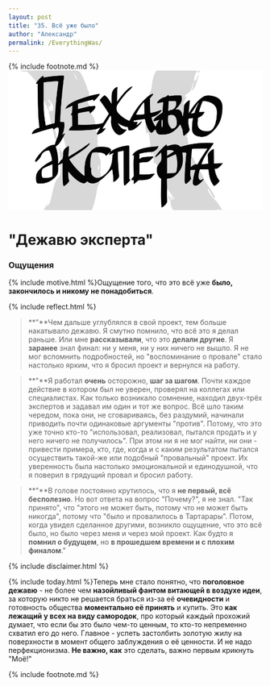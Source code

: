 ```yaml
---
layout: post
title: "35. Всё уже было"
author: "Александр"
permalink: /EverythingWas/
---
```

{% include footnote.md %}
!["Чудятся грабли"](/_img/35.svg)
# "Дежавю эксперта"

### Ощущения
{% include motive.html %}Ощущение того, что это всё уже **было, закончилось и никому не понадобиться**.

{% include reflect.html %}
>**"**Чем дальше углублялся в свой проект, тем больше накатывало дежавю. Я смутно помнило, что всё это я делал раньше. Или мне **рассказывали**, что это **делали другие**. Я **заранее** знал  финал: ни у меня, ни у них ничего не вышло. Я не мог вспомнить подробностей, но "воспоминание о провале" стало настолько ярким, что я бросил проект и вернулся на работу.

>**"**Я работал **очень** осторожно, **шаг за шагом**. Почти каждое действие в котором был не уверен, проверял на коллегах или специалистах. Как только возникало сомнение, находил двух-трёх экспертов и задавал им один и тот же вопрос. Всё шло таким чередом, пока они, не сговариваясь, без раздумий, начинали приводить почти одинаковые аргументы "против". Потому, что это уже точно кто-то "использовал, реализовал, пытался продать и у него ничего не получилось". При этом ни я не мог найти, ни они - привести примера, кто, где, когда и с каким результатом пытался осуществить такой-же или подобный "провальный" проект. Их уверенность была настолько эмоциональной и единодушной, что я поверил в грядущий провал и бросил работу.

>**"**В голове постоянно крутилось, что я **не первый, всё бесполезно**. Но вот ответа на вопрос "Почему?", я не знал. "Так принято", что "этого не может быть, потому что не может быть никогда", потому что "было и провалилось в Тартарары". Потом, когда увидел сделанное другими, возникло ощущение, что это всё было, но было через меня и через мой проект. Как будто я **помнил о будущем**, но **в прошедшем времени и с плохим финалом**."

{% include disclaimer.html %}

{% include today.html %}Теперь мне стало понятно, что **поголовное дежавю** - не более чем **назойливый фантом витающей в воздухе идеи**, за которую никто не решается браться из-за её **очевидности** и готовность общества **моментально её принять** и купить. Это **как лежащий у всех на виду самородок**, про который каждый прохожий думает, что если бы это было чем-то ценным, то кто-то непременно схватил его до него. Главное - успеть застолбить золотую жилу на поверхности в момент общего заблуждения о её ценности. И не надо перфекционизма. **Не важно, как** это сделать, важно первым крикнуть "Моё!" 

{% include footnote.md %}
